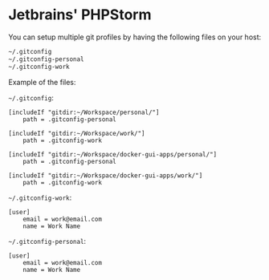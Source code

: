 # Jetbrains' PHPStorm

You can setup multiple git profiles by having the following files on your
host:
```bash
~/.gitconfig
~/.gitconfig-personal
~/.gitconfig-work
```

Example of the files:

`~/.gitconfig`:
```
[includeIf "gitdir:~/Workspace/personal/"]
  	path = .gitconfig-personal

[includeIf "gitdir:~/Workspace/work/"]
	path = .gitconfig-work

[includeIf "gitdir:~/Workspace/docker-gui-apps/personal/"]
  	path = .gitconfig-personal

[includeIf "gitdir:~/Workspace/docker-gui-apps/work/"]
	path = .gitconfig-work
```

`~/.gitconfig-work`:
```
[user]
	email = work@email.com
  	name = Work Name
```

`~/.gitconfig-personal`:
```
[user]
	email = work@email.com
  	name = Work Name
```